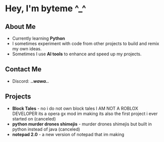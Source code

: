# Hey, I'm byteme ^_^

## About Me
- Currently learning **Python** 
- I sometimes experiment with code from other projects to build and remix my own ideas.  
- Sometimes I use **AI tools** to enhance and speed up my projects.  

## Contact Me
- Discord: **._.wawa._.**  

## Projects
- **Block Tales** - no i do not own block tales I AM NOT A ROBLOX DEVELOPER  its a opera gx mod im making its also the first project i ever started on (canceled)
- **python murder drones shimejis** - murder drones shimejis but built in python instead of java (canceled)
- **notepad 2.0** - a new version of notepad that im making


